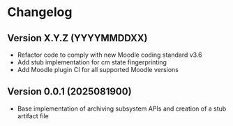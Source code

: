 # Changelog

## Version X.Y.Z (YYYYMMDDXX)

- Refactor code to comply with new Moodle coding standard v3.6
- Add stub implementation for cm state fingerprinting
- Add Moodle plugin CI for all supported Moodle versions


## Version 0.0.1 (2025081900)

- Base implementation of archiving subsystem APIs and creation of a stub artifact file

